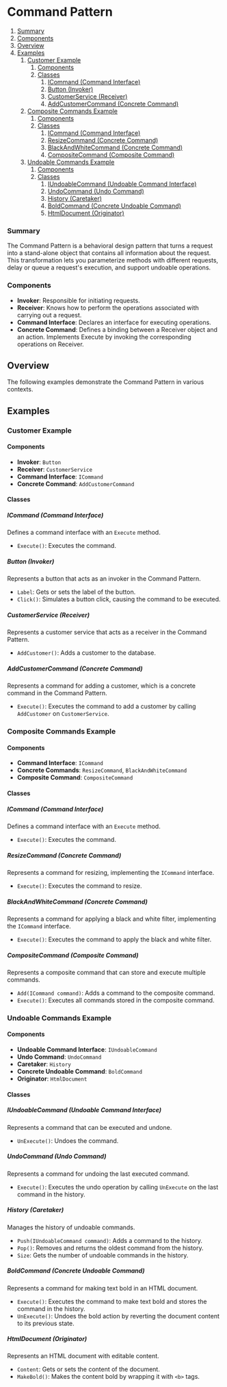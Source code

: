 ﻿# Command Pattern

1. [Summary](#summary)
2. [Components](#components)
3. [Overview](#overview)
4. [Examples](#examples)
   1. [Customer Example](#customer-example)
      1. [Components](#components-1)
      2. [Classes](#classes)
         1. [ICommand (Command Interface)](#icommand-command-interface)
         2. [Button (Invoker)](#button-invoker)
         3. [CustomerService (Receiver)](#customerservice-receiver)
         4. [AddCustomerCommand (Concrete Command)](#addcustomercommand-concrete-command)
   2. [Composite Commands Example](#composite-commands-example)
      1. [Components](#components-2)
      2. [Classes](#classes-1)
         1. [ICommand (Command Interface)](#icommand-command-interface-1)
         2. [ResizeCommand (Concrete Command)](#resizecommand-concrete-command)
         3. [BlackAndWhiteCommand (Concrete Command)](#blackandwhitecommand-concrete-command)
         4. [CompositeCommand (Composite Command)](#compositecommand-composite-command)
   3. [Undoable Commands Example](#undoable-commands-example)
      1. [Components](#components-3)
      2. [Classes](#classes-2)
         1. [IUndoableCommand (Undoable Command Interface)](#iundoablecommand-undoable-command-interface)
         2. [UndoCommand (Undo Command)](#undocommand-undo-command)
         3. [History (Caretaker)](#history-caretaker)
         4. [BoldCommand (Concrete Undoable Command)](#boldcommand-concrete-undoable-command)
         5. [HtmlDocument (Originator)](#htmldocument-originator)

### Summary

The Command Pattern is a behavioral design pattern that turns a request into a stand-alone object that contains all information about the request. This transformation lets you parameterize methods with different requests, delay or queue a request's execution, and support undoable operations.

### Components

- **Invoker**: Responsible for initiating requests.
- **Receiver**: Knows how to perform the operations associated with carrying out a request.
- **Command Interface**: Declares an interface for executing operations.
- **Concrete Command**: Defines a binding between a Receiver object and an action. Implements Execute by invoking the corresponding operations on Receiver.

## Overview

The following examples demonstrate the Command Pattern in various contexts.

## Examples

### Customer Example

#### Components

- **Invoker**: `Button`
- **Receiver**: `CustomerService`
- **Command Interface**: `ICommand`
- **Concrete Command**: `AddCustomerCommand`

#### Classes

##### ICommand (Command Interface)

Defines a command interface with an `Execute` method.

- `Execute()`: Executes the command.

##### Button (Invoker)

Represents a button that acts as an invoker in the Command Pattern.

- `Label`: Gets or sets the label of the button.
- `Click()`: Simulates a button click, causing the command to be executed.

##### CustomerService (Receiver)

Represents a customer service that acts as a receiver in the Command Pattern.

- `AddCustomer()`: Adds a customer to the database.

##### AddCustomerCommand (Concrete Command)

Represents a command for adding a customer, which is a concrete command in the Command Pattern.

- `Execute()`: Executes the command to add a customer by calling `AddCustomer` on `CustomerService`.

### Composite Commands Example

#### Components

- **Command Interface**: `ICommand`
- **Concrete Commands**: `ResizeCommand`, `BlackAndWhiteCommand`
- **Composite Command**: `CompositeCommand`

#### Classes

##### ICommand (Command Interface)

Defines a command interface with an `Execute` method.

- `Execute()`: Executes the command.

##### ResizeCommand (Concrete Command)

Represents a command for resizing, implementing the `ICommand` interface.

- `Execute()`: Executes the command to resize.

##### BlackAndWhiteCommand (Concrete Command)

Represents a command for applying a black and white filter, implementing the `ICommand` interface.

- `Execute()`: Executes the command to apply the black and white filter.

##### CompositeCommand (Composite Command)

Represents a composite command that can store and execute multiple commands.

- `Add(ICommand command)`: Adds a command to the composite command.
- `Execute()`: Executes all commands stored in the composite command.

### Undoable Commands Example

#### Components

- **Undoable Command Interface**: `IUndoableCommand`
- **Undo Command**: `UndoCommand`
- **Caretaker**: `History`
- **Concrete Undoable Command**: `BoldCommand`
- **Originator**: `HtmlDocument`

#### Classes

##### IUndoableCommand (Undoable Command Interface)

Represents a command that can be executed and undone.

- `UnExecute()`: Undoes the command.

##### UndoCommand (Undo Command)

Represents a command for undoing the last executed command.

- `Execute()`: Executes the undo operation by calling `UnExecute` on the last command in the history.

##### History (Caretaker)

Manages the history of undoable commands.

- `Push(IUndoableCommand command)`: Adds a command to the history.
- `Pop()`: Removes and returns the oldest command from the history.
- `Size`: Gets the number of undoable commands in the history.

##### BoldCommand (Concrete Undoable Command)

Represents a command for making text bold in an HTML document.

- `Execute()`: Executes the command to make text bold and stores the command in the history.
- `UnExecute()`: Undoes the bold action by reverting the document content to its previous state.

##### HtmlDocument (Originator)

Represents an HTML document with editable content.

- `Content`: Gets or sets the content of the document.
- `MakeBold()`: Makes the content bold by wrapping it with `<b>` tags.
